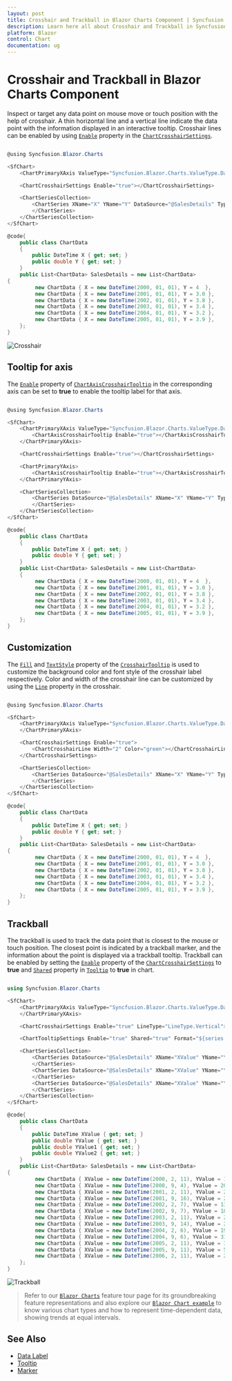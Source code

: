 ```yaml
---
layout: post
title: Crosshair and Trackball in Blazor Charts Component | Syncfusion
description: Learn here all about Crosshair and Trackball in Syncfusion Blazor Charts component and more.
platform: Blazor
control: Chart
documentation: ug
---
```


# Crosshair and Trackball in Blazor Charts Component

Inspect or target any data point on mouse move or touch position with the help of crosshair. A thin horizontal line and a vertical line indicate the data point with the information displayed in an interactive tooltip. Crosshair lines can be enabled by using [`Enable`](https://help.syncfusion.com/cr/blazor/Syncfusion.Blazor.Charts.ChartCrosshairSettings.html#Syncfusion_Blazor_Charts_ChartCrosshairSettings_Enable) property in the [`ChartCrosshairSettings`](https://help.syncfusion.com/cr/blazor/Syncfusion.Blazor.Charts.ChartCrosshairSettings.html).

```csharp

@using Syncfusion.Blazor.Charts

<SfChart>
    <ChartPrimaryXAxis ValueType="Syncfusion.Blazor.Charts.ValueType.DateTime"></ChartPrimaryXAxis>

    <ChartCrosshairSettings Enable="true"></ChartCrosshairSettings>

    <ChartSeriesCollection>
        <ChartSeries XName="X" YName="Y" DataSource="@SalesDetails" Type="ChartSeriesType.Line">
        </ChartSeries>
    </ChartSeriesCollection>
</SfChart>

@code{
    public class ChartData
    {
        public DateTime X { get; set; }
        public double Y { get; set; }
    }
    public List<ChartData> SalesDetails = new List<ChartData>
{
         new ChartData { X = new DateTime(2000, 01, 01), Y = 4  },
         new ChartData { X = new DateTime(2001, 01, 01), Y = 3.0 },
         new ChartData { X = new DateTime(2002, 01, 01), Y = 3.8 },
         new ChartData { X = new DateTime(2003, 01, 01), Y = 3.4 },
         new ChartData { X = new DateTime(2004, 01, 01), Y = 3.2 },
         new ChartData { X = new DateTime(2005, 01, 01), Y = 3.9 },
    };
}

```

![Crosshair](images/crosshair/crosshair-razor.png)

## Tooltip for axis

The [`Enable`](https://help.syncfusion.com/cr/blazor/Syncfusion.Blazor.Charts.ChartCommonCrosshairTooltip.html#Syncfusion_Blazor_Charts_ChartCommonCrosshairTooltip_Enable) property of [`ChartAxisCrosshairTooltip`](https://help.syncfusion.com/cr/blazor/Syncfusion.Blazor.Charts.ChartAxisCrosshairTooltip.html) in the corresponding axis can be set to **true** to enable the tooltip label for that axis.

```csharp

@using Syncfusion.Blazor.Charts

<SfChart>
    <ChartPrimaryXAxis ValueType="Syncfusion.Blazor.Charts.ValueType.DateTime">
        <ChartAxisCrosshairTooltip Enable="true"></ChartAxisCrosshairTooltip>
    </ChartPrimaryXAxis>

    <ChartCrosshairSettings Enable="true"></ChartCrosshairSettings>

    <ChartPrimaryYAxis>
        <ChartAxisCrosshairTooltip Enable="true"></ChartAxisCrosshairTooltip>
    </ChartPrimaryYAxis>

    <ChartSeriesCollection>
        <ChartSeries DataSource="@SalesDetails" XName="X" YName="Y" Type="ChartSeriesType.Line">
        </ChartSeries>
    </ChartSeriesCollection>
</SfChart>

@code{
    public class ChartData
    {
        public DateTime X { get; set; }
        public double Y { get; set; }
    }
    public List<ChartData> SalesDetails = new List<ChartData>
	{
         new ChartData { X = new DateTime(2000, 01, 01), Y = 4  },
         new ChartData { X = new DateTime(2001, 01, 01), Y = 3.0 },
         new ChartData { X = new DateTime(2002, 01, 01), Y = 3.8 },
         new ChartData { X = new DateTime(2003, 01, 01), Y = 3.4 },
         new ChartData { X = new DateTime(2004, 01, 01), Y = 3.2 },
         new ChartData { X = new DateTime(2005, 01, 01), Y = 3.9 },
    };
}

```

## Customization

The [`Fill`](https://help.syncfusion.com/cr/blazor/Syncfusion.Blazor.Charts.ChartCommonCrosshairTooltip.html#Syncfusion_Blazor_Charts_ChartCommonCrosshairTooltip_Fill) and [`TextStyle`](https://help.syncfusion.com/cr/blazor/Syncfusion.Blazor.Charts.ChartCommonCrosshairTooltip.html#Syncfusion_Blazor_Charts_ChartCommonCrosshairTooltip_TextStyle) property of the [`CrosshairTooltip`](https://help.syncfusion.com/cr/blazor/Syncfusion.Blazor.Charts.ChartCommonCrosshairTooltip.html) is used to customize the background color and font style of the crosshair label respectively. Color and width of the crosshair line can be customized by using the [`Line`](https://help.syncfusion.com/cr/blazor/Syncfusion.Blazor.Charts.ChartCrosshairSettings.html#Syncfusion_Blazor_Charts_ChartCrosshairSettings_Line) property in the crosshair.

```csharp

@using Syncfusion.Blazor.Charts

<SfChart>
    <ChartPrimaryXAxis ValueType="Syncfusion.Blazor.Charts.ValueType.DateTime">
    </ChartPrimaryXAxis>

    <ChartCrosshairSettings Enable="true">
        <ChartCrosshairLine Width="2" Color="green"></ChartCrosshairLine>
    </ChartCrosshairSettings>

    <ChartSeriesCollection>
        <ChartSeries DataSource="@SalesDetails" XName="X" YName="Y" Type="ChartSeriesType.Line">
        </ChartSeries>
    </ChartSeriesCollection>
</SfChart>

@code{
    public class ChartData
    {
        public DateTime X { get; set; }
        public double Y { get; set; }
    }
    public List<ChartData> SalesDetails = new List<ChartData>
{
         new ChartData { X = new DateTime(2000, 01, 01), Y = 4  },
         new ChartData { X = new DateTime(2001, 01, 01), Y = 3.0 },
         new ChartData { X = new DateTime(2002, 01, 01), Y = 3.8 },
         new ChartData { X = new DateTime(2003, 01, 01), Y = 3.4 },
         new ChartData { X = new DateTime(2004, 01, 01), Y = 3.2 },
         new ChartData { X = new DateTime(2005, 01, 01), Y = 3.9 },
    };
}


```

## Trackball

The trackball is used to track the data point that is closest to the mouse or touch position. The closest point is indicated by a trackball marker, and the information about the point is displayed via a trackball tooltip. Trackball can be enabled by setting the [`Enable`](https://help.syncfusion.com/cr/blazor/Syncfusion.Blazor.Charts.ChartCrosshairSettings.html#Syncfusion_Blazor_Charts_ChartCrosshairSettings_Enable) property of the [`ChartCrosshairSettings`](https://help.syncfusion.com/cr/blazor/Syncfusion.Blazor.Charts.ChartCrosshairSettings.html) to **true** and [`Shared`](https://help.syncfusion.com/cr/blazor/Syncfusion.Blazor.Charts.ChartTooltipSettings.html#Syncfusion_Blazor_Charts_ChartTooltipSettings_Shared) property in [`Tooltip`](https://help.syncfusion.com/cr/blazor/Syncfusion.Blazor.Charts.ChartTooltipSettings.html) to **true** in chart.

```csharp

using Syncfusion.Blazor.Charts

<SfChart>
    <ChartPrimaryXAxis ValueType="Syncfusion.Blazor.Charts.ValueType.DateTime">
    </ChartPrimaryXAxis>

    <ChartCrosshairSettings Enable="true" LineType="LineType.Vertical"></ChartCrosshairSettings>

    <ChartTooltipSettings Enable="true" Shared="true" Format="${series.name} : ${point.x} : ${point.y}"></ChartTooltipSettings>

    <ChartSeriesCollection>
        <ChartSeries DataSource="@SalesDetails" XName="XValue" YName="YValue" Type="ChartSeriesType.Line">
        </ChartSeries>
        <ChartSeries DataSource="@SalesDetails" XName="XValue" YName="YValue1" Type="ChartSeriesType.Line">
        </ChartSeries>
        <ChartSeries DataSource="@SalesDetails" XName="XValue" YName="YValue2" Type="ChartSeriesType.Line">
        </ChartSeries>
    </ChartSeriesCollection>
</SfChart>

@code{
    public class ChartData
    {
        public DateTime XValue { get; set; }
        public double YValue { get; set; }
        public double YValue1 { get; set; }
        public double YValue2 { get; set; }
    }
    public List<ChartData> SalesDetails = new List<ChartData>
{
         new ChartData { XValue = new DateTime(2000, 2, 11), YValue = 14, YValue1 = 39, YValue2 = 60 },
         new ChartData { XValue = new DateTime(2000, 9, 4), YValue = 20, YValue1 = 30, YValue2 = 55 },
         new ChartData { XValue = new DateTime(2001, 2, 11), YValue = 25, YValue1 = 28, YValue2 = 48 },
         new ChartData { XValue = new DateTime(2001, 9, 16), YValue = 21, YValue1 = 35, YValue2 = 57 },
         new ChartData { XValue = new DateTime(2002, 2, 7), YValue = 13, YValue1 = 39, YValue2 = 62 },
         new ChartData { XValue = new DateTime(2002, 9, 7), YValue = 18, YValue1 = 41, YValue2 = 64 },
         new ChartData { XValue = new DateTime(2003, 2, 11), YValue = 24, YValue1 = 45, YValue2 = 57 },
         new ChartData { XValue = new DateTime(2003, 9, 14), YValue = 23, YValue1 = 48, YValue2 = 53 },
         new ChartData { XValue = new DateTime(2004, 2, 6), YValue = 19, YValue1 = 54, YValue2 = 63 },
         new ChartData { XValue = new DateTime(2004, 9, 6), YValue = 31, YValue1 = 55, YValue2 = 50 },
         new ChartData { XValue = new DateTime(2005, 2, 11), YValue = 39, YValue1 = 57, YValue2 = 66 },
         new ChartData { XValue = new DateTime(2005, 9, 11), YValue = 50, YValue1 = 60, YValue2 = 65 },
         new ChartData { XValue = new DateTime(2006, 2, 11), YValue = 24, YValue1 = 60, YValue2 = 79 },
    };
}

```

![Trackball](images/crosshair/trackball-razor.png)

> Refer to our [`Blazor Charts`](https://www.syncfusion.com/blazor-components/blazor-charts) feature tour page for its groundbreaking feature representations and also explore our [`Blazor Chart example`](https://blazor.syncfusion.com/demos/chart/line?theme=bootstrap4) to know various chart types and how to represent time-dependent data, showing trends at equal intervals.

## See Also

* [Data Label](./data-labels)
* [Tooltip](./tool-tip)
* [Marker](./data-markers)